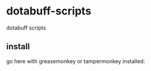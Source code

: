 # dotabuff-scripts
dotabuff scripts

## install
go here with greasemonkey or tampermonkey installed: 
